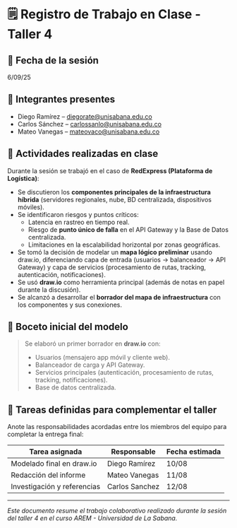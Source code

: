 # 🗒️ Registro de Trabajo en Clase - Taller 4

## 📆 Fecha de la sesión
6/09/25

## 👥 Integrantes presentes
- Diego Ramírez – diegorate@unisabana.edu.co  
- Carlos Sánchez – carlossanlo@unisabana.edu.co  
- Mateo Vanegas – mateovaco@unisabana.edu.co

## 🧠 Actividades realizadas en clase

Durante la sesión se trabajó en el caso de **RedExpress (Plataforma de Logística)**:

- Se discutieron los **componentes principales de la infraestructura híbrida** (servidores regionales, nube, BD centralizada, dispositivos móviles).  
- Se identificaron riesgos y puntos críticos:  
  - Latencia en rastreo en tiempo real.  
  - Riesgo de **punto único de falla** en el API Gateway y la Base de Datos centralizada.  
  - Limitaciones en la escalabilidad horizontal por zonas geográficas.  
- Se tomó la decisión de modelar un **mapa lógico preliminar** usando draw.io, diferenciando capa de entrada (usuarios → balanceador → API Gateway) y capa de servicios (procesamiento de rutas, tracking, autenticación, notificaciones).  
- Se usó **draw.io** como herramienta principal (además de notas en papel durante la discusión).  
- Se alcanzó a desarrollar el **borrador del mapa de infraestructura** con los componentes y sus conexiones.

## 🧩 Boceto inicial del modelo

> Se elaboró un primer borrador en **draw.io** con:  
> - Usuarios (mensajero app móvil y cliente web).  
> - Balanceador de carga y API Gateway.  
> - Servicios principales (autenticación, procesamiento de rutas, tracking, notificaciones).  
> - Base de datos centralizada.  

## 🔁 Tareas definidas para complementar el taller

Anote las responsabilidades acordadas entre los miembros del equipo para completar la entrega final:

| Tarea asignada | Responsable | Fecha estimada |
|----------------|-------------|----------------|
| Modelado final en draw.io | Diego Ramírez | 10/08 |
| Redacción del informe     | Mateo Vanegas | 11/08 |
| Investigación y referencias | Carlos Sanchez | 12/08 |

---

_Este documento resume el trabajo colaborativo realizado durante la sesión del taller 4 en el curso AREM - Universidad de La Sabana._